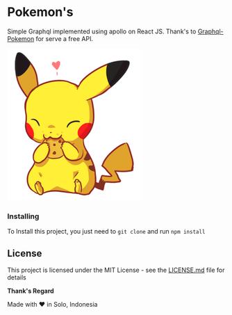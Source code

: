 # Pokemon's

Simple Graphql implemented using apollo on React JS. Thank's to [Graphql-Pokemon](https://github.com/lucasbento/graphql-pokemon) for serve a free API.

![Pikachu](src/assets/img/pikachu.gif)

### Installing

To Install this project, you just need to `git clone` and run `npm install`

## License

This project is licensed under the MIT License - see the [LICENSE.md](LICENSE.md) file for details

**Thank's Regard**

Made with ❤️ in Solo, Indonesia
